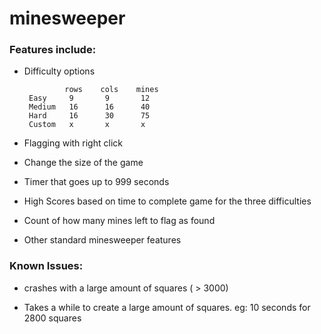 # minesweeper

### Features include:

 - Difficulty options

				rows	cols	mines
		Easy	 9		 9		 12
		Medium	 16		 16		 40
		Hard	 16		 30		 75
		Custom	 x		 x		 x

 - Flagging with right click

 - Change the size of the game

 - Timer that goes up to 999 seconds

 - High Scores based on time to complete game for the three difficulties

 - Count of how many mines left to flag as found

 - Other standard minesweeper features

### Known Issues:

 - crashes with a large amount of squares ( > 3000)
 
 - Takes a while to create a large amount of squares. eg: 10 seconds for 2800 squares
